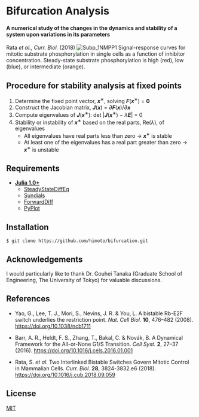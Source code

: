 # Bifurcation Analysis
#### A numerical study of the changes in the dynamics and stability of a system upon variations in its parameters
Rata *et al.*, *Curr. Biol.* (2018)
![Subp_1NMPP1](https://user-images.githubusercontent.com/31299606/57923783-39d76100-78de-11e9-9de2-95a385a06a13.png)
Signal-response curves for mitotic substrate phosphorylation in single cells as a function of inhibitor concentration. Steady-state substrate phosphorylation is high (red), low (blue), or intermediate (orange).

## Procedure for stability analysis at fixed points
1. Determine the fixed point vector, ***x***<sup>∗</sup>, solving ***F***(***x***<sup>∗</sup>) = **0**
1. Construct the Jacobian matrix, __*J*__(***x***) = *∂*__*F*__(***x***)/*∂*__*x*__
1. Compute eigenvalues of __*J*__(***x***<sup>∗</sup>): det |__*J*__(***x***<sup>∗</sup>) − *λ*__*E*__| = 0
1. Stability or instability of ***x***<sup>∗</sup> based on the real parts, Re(*λ*), of eigenvalues
    - All eigenvalues have real parts less than zero → ***x***<sup>∗</sup> is stable
    - At least one of the eigenvalues has a real part greater than zero
→ ***x***<sup>∗</sup> is unstable

## Requirements
- **[Julia 1.0+](https://julialang.org)**
    - [SteadyStateDiffEq](https://github.com/JuliaDiffEq/SteadyStateDiffEq.jl)
    - [Sundials](https://github.com/JuliaDiffEq/Sundials.jl)
    - [ForwardDiff](https://github.com/JuliaDiff/ForwardDiff.jl)
    - [PyPlot](https://github.com/JuliaPy/PyPlot.jl)

## Installation
    $ git clone https://github.com/himoto/bifurcation.git

## Acknowledgements
I would particularly like to thank Dr. Gouhei Tanaka (Graduate School of Engineering, The University of Tokyo) for valuable discussions.

## References
- Yao, G., Lee, T. J., Mori, S., Nevins, J. R. & You, L. A bistable Rb-E2F switch underlies the restriction point. *Nat. Cell Biol.* **10**, 476–482 (2008). https://doi.org/10.1038/ncb1711

- Barr, A. R., Heldt, F. S., Zhang, T., Bakal, C. & Novák, B. A Dynamical Framework for the All-or-None G1/S Transition. *Cell Syst.* **2**, 27–37 (2016). https://doi.org/10.1016/j.cels.2016.01.001

- Rata, S. *et al.* Two Interlinked Bistable Switches Govern Mitotic Control in Mammalian Cells. *Curr. Biol.* **28**, 3824-3832.e6 (2018). https://doi.org/10.1016/j.cub.2018.09.059

## License
[MIT](/LICENSE)
